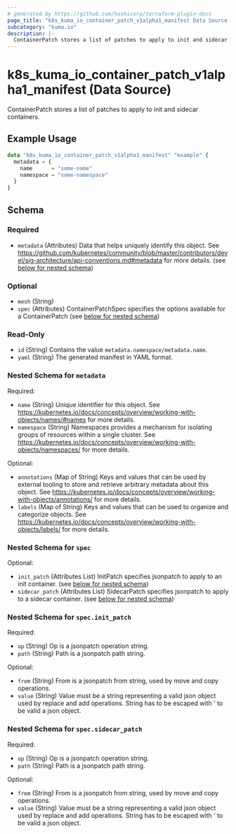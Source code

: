 ```yaml
---
# generated by https://github.com/hashicorp/terraform-plugin-docs
page_title: "k8s_kuma_io_container_patch_v1alpha1_manifest Data Source - terraform-provider-k8s"
subcategory: "kuma.io"
description: |-
  ContainerPatch stores a list of patches to apply to init and sidecar containers.
---
```


# k8s_kuma_io_container_patch_v1alpha1_manifest (Data Source)

ContainerPatch stores a list of patches to apply to init and sidecar containers.

## Example Usage

```terraform
data "k8s_kuma_io_container_patch_v1alpha1_manifest" "example" {
  metadata = {
    name      = "some-name"
    namespace = "some-namespace"
  }
}
```

<!-- schema generated by tfplugindocs -->
## Schema

### Required

- `metadata` (Attributes) Data that helps uniquely identify this object. See https://github.com/kubernetes/community/blob/master/contributors/devel/sig-architecture/api-conventions.md#metadata for more details. (see [below for nested schema](#nestedatt--metadata))

### Optional

- `mesh` (String)
- `spec` (Attributes) ContainerPatchSpec specifies the options available for a ContainerPatch (see [below for nested schema](#nestedatt--spec))

### Read-Only

- `id` (String) Contains the value `metadata.namespace/metadata.name`.
- `yaml` (String) The generated manifest in YAML format.

<a id="nestedatt--metadata"></a>
### Nested Schema for `metadata`

Required:

- `name` (String) Unique identifier for this object. See https://kubernetes.io/docs/concepts/overview/working-with-objects/names/#names for more details.
- `namespace` (String) Namespaces provides a mechanism for isolating groups of resources within a single cluster. See https://kubernetes.io/docs/concepts/overview/working-with-objects/namespaces/ for more details.

Optional:

- `annotations` (Map of String) Keys and values that can be used by external tooling to store and retrieve arbitrary metadata about this object. See https://kubernetes.io/docs/concepts/overview/working-with-objects/annotations/ for more details.
- `labels` (Map of String) Keys and values that can be used to organize and categorize objects. See https://kubernetes.io/docs/concepts/overview/working-with-objects/labels/ for more details.


<a id="nestedatt--spec"></a>
### Nested Schema for `spec`

Optional:

- `init_patch` (Attributes List) InitPatch specifies jsonpatch to apply to an init container. (see [below for nested schema](#nestedatt--spec--init_patch))
- `sidecar_patch` (Attributes List) SidecarPatch specifies jsonpatch to apply to a sidecar container. (see [below for nested schema](#nestedatt--spec--sidecar_patch))

<a id="nestedatt--spec--init_patch"></a>
### Nested Schema for `spec.init_patch`

Required:

- `op` (String) Op is a jsonpatch operation string.
- `path` (String) Path is a jsonpatch path string.

Optional:

- `from` (String) From is a jsonpatch from string, used by move and copy operations.
- `value` (String) Value must be a string representing a valid json object used by replace and add operations. String has to be escaped with ' to be valid a json object.


<a id="nestedatt--spec--sidecar_patch"></a>
### Nested Schema for `spec.sidecar_patch`

Required:

- `op` (String) Op is a jsonpatch operation string.
- `path` (String) Path is a jsonpatch path string.

Optional:

- `from` (String) From is a jsonpatch from string, used by move and copy operations.
- `value` (String) Value must be a string representing a valid json object used by replace and add operations. String has to be escaped with ' to be valid a json object.
